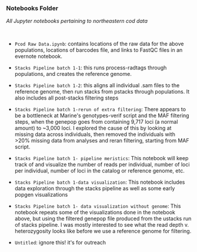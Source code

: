 ### Notebooks Folder

*All Jupyter notebooks pertaining to northeastern cod data*

<br>

- `Pcod Raw Data.ipynb`: contains locations of the raw data for the above populations, locations of barcodes file, and links to FastQC files in an evernote notebook. 

- `Stacks Pipeline batch 1-1`: this runs process-radtags through populations, and creates the reference genome. 

- `Stacks Pipeline batch 1-2`: this aligns all individual .sam files to the reference genome, then run stacks from pstacks through populations. It also includes all post-stacks filtering steps

- `Stacks Pipeline batch 1-rerun of extra filtering`: There appears to be a bottleneck at Marine's genotypes-verif script and the MAF filtering steps, when the genepop goes from containing 9,717 loci (a normal amount) to ~3,000 loci. I explored the cause of this by looking at missing data across individuals, then removed the individuals with >20% missing data from analyses and reran filtering, starting from MAF script. 

- `Stacks Pipeline batch 1- pipeline meristics`: This notebook will keep track of and visualize the number of reads per individual, number of loci per individual, number of loci in the catalog or reference genome, etc.

- `Stacks Pipeline batch 1-data visualization`: This notebook includes data exploration through the stacks pipeline as well as some early popgen visualizations 

- `Stacks Pipeline batch 1- data visualization without genome`: This notebook repeats some of the visualizations done in the notebook above, but using the filtered genepop file produced from the ustacks run of stacks pipeline. I was mostly interested to see what the read depth v. heterozygosity looks like before we use a reference genome for filtering.

- `Untitled`: ignore this! it's for outreach
